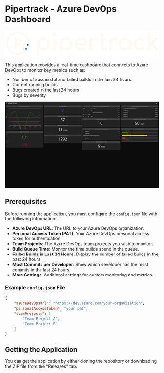 # Pipertrack - Azure DevOps Dashboard

![](docs/logo.png)

This application provides a real-time dashboard that connects to Azure DevOps to monitor key metrics such as:

- Number of successful and failed builds in the last 24 hours
- Current running builds
- Bugs created in the last 24 hours
- Bugs by severity

![](docs/app.png)

## Prerequisites

Before running the application, you must configure the `config.json` file with the following information:

- **Azure DevOps URL**: The URL to your Azure DevOps organization.
- **Personal Access Token (PAT)**: Your Azure DevOps personal access token for authentication.
- **Team Projects**: The Azure DevOps team projects you wish to monitor.
- **Build Queue Time**: Monitor the time builds spend in the queue.
- **Failed Builds in Last 24 Hours**: Display the number of failed builds in the past 24 hours.
- **Most Commits per Developer**: Show which developer has the most commits in the last 24 hours.
- **More Settings**: Additional settings for custom monitoring and metrics.

### Example `config.json` File

```json
{
    "azureDevOpsUrl": "https://dev.azure.com/your-organization",
    "personalAccessToken": "your pat",
    "teamProjects": [
        "Team Project A",
        "Team Project B"
    ]
}
```

## Getting the Application

You can get the application by either cloning the repository or downloading the ZIP file from the "Releases" tab.
